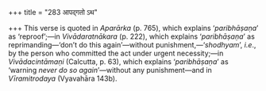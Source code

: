 +++
title = "283 आपद्गतो ऽथ"

+++
This verse is quoted in *Aparārka* (p. 765), which explains
‘*paribhāṣaṇa*’ as ‘reproof’;—in *Vivādaratnākara* (p. 222), which
explains ‘*paribhāṣaṇa*’ as reprimanding—‘don’t do this again’—without
punishment,—‘*shodhyam*’, *i.e*., by the person who committed the act
under urgent necessity;—in *Vivādacintāmaṇi* (Calcutta, p. 63), which
explains ‘*paribhāṣaṇa*’ as ‘warning *never do so again*’—without any
punishment—and in *Vīramitrodaya* (Vyavahāra 143b).


